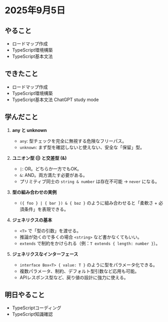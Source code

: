 # 2025年9月5日

## やること
- ロードマップ作成
- TypeScript環境構築
- TypeScript基本文法

## できたこと
- ロードマップ作成
- TypeScript環境構築
- TypeScript基本文法 ChatGPT study mode

## 学んだこと
1. **any と unknown**

   * `any`: 型チェックを完全に無視する危険なフリーパス。
   * `unknown`: まず型を確認しないと使えない、安全な「保留」型。

2. **ユニオン型 (|) と交差型 (&)**

   * `|`: OR。どちらか一方でもOK。
   * `&`: AND。両方満たす必要がある。
   * プリミティブ同士の `string & number` は存在不可能 → `never` になる。

3. **型の組み合わせの実例**

   * `({ foo } | { bar }) & { baz }` のように組み合わせると「柔軟さ + 必須条件」を表現できる。

4. **ジェネリクスの基本**

   * `<T>` で「型の引数」を渡せる。
   * 推論が効くので多くの場合 `<string>` など書かなくてもいい。
   * `extends` で制約をかけられる（例：`T extends { length: number }`）。

5. **ジェネリクスなインターフェース**

   * `interface Box<T> { value: T }` のように型をパラメータ化できる。
   * 複数パラメータ、制約、デフォルト型引数など応用も可能。
   * APIレスポンス型など、戻り値の設計に強力に使える。

## 明日やること
- TypeScriptコーディング
- TypeScript知識確認

